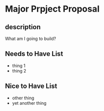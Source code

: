 # Major Prpject Proposal

## description
What am I going to build?

## Needs to Have List
- thing 1
- thing 2

## Nice to Have List
- other thing
- yet another thing
